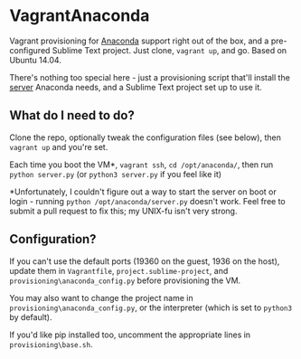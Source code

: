 # VagrantAnaconda
Vagrant provisioning for [Anaconda](https://github.com/DamnWidget/anaconda) support right out of the box, and a pre-configured Sublime Text project. Just clone, `vagrant up`, and go. Based on Ubuntu 14.04.

There's nothing too special here - just a provisioning script that'll install the [server](https://damnwidget.github.io/anaconda/vagrant/) Anaconda needs, and a Sublime Text project set up to use it.

## What do I need to do?
Clone the repo, optionally tweak the configuration files (see below), then `vagrant up` and you're set. 

Each time you boot the VM*, `vagrant ssh`, `cd /opt/anaconda/`, then run `python server.py` (or `python3 server.py` if you feel like it)

*Unfortunately, I couldn't figure out a way to start the server on boot or login - running `python /opt/anaconda/server.py` doesn't work. Feel free to submit a pull request to fix this; my UNIX-fu isn't very strong.

## Configuration?
If you can't use the default ports (19360 on the guest, 1936 on the host), update them in `Vagrantfile`, `project.sublime-project`, and `provisioning\anaconda_config.py` before provisioning the VM.

You may also want to change the project name in `provisioning\anaconda_config.py`, or the interpreter (which is set to `python3` by default).

If you'd like pip installed too, uncomment the appropriate lines in `provisioning\base.sh`.
